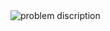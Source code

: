 <img src = "https://user-images.githubusercontent.com/30152444/34920756-6be51484-f93d-11e7-92c4-340c7322bc4a.png" alt="problem discription">
